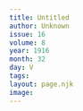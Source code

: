 ```yaml
---
title: Untitled
author: Unknown
issue: 16
volume: 8
year: 1916
month: 32
day: V
tags:
layout: page.njk
image:
---
```


